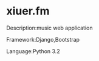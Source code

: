 xiuer.fm
========

Description:music web application

Framework:Django,Bootstrap

Language:Python 3.2

